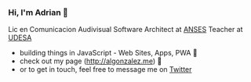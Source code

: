 
### Hi, I'm Adrian 👋
Lic en Comunicacion Audivisual
Software Architect at [ANSES](https://anses.gob.ar) 
Teacher at [UDESA](https://udesa.edu.ar/)

- building things in JavaScript - Web Sites, Apps, PWA 💚
- check out my page (http://algonzalez.me) 👀
- or to get in touch, feel free to message me on [Twitter](https://twitter.com/adrgon)
